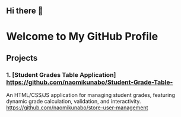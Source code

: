 ## Hi there 👋

# Welcome to My GitHub Profile

## Projects

### 1. [Student Grades Table Application] https://github.com/naomikunabo/Student-Grade-Table-
An HTML/CSS/JS application for managing student grades, featuring dynamic grade calculation, validation, and interactivity.
https://github.com/naomikunabo/store-user-management
